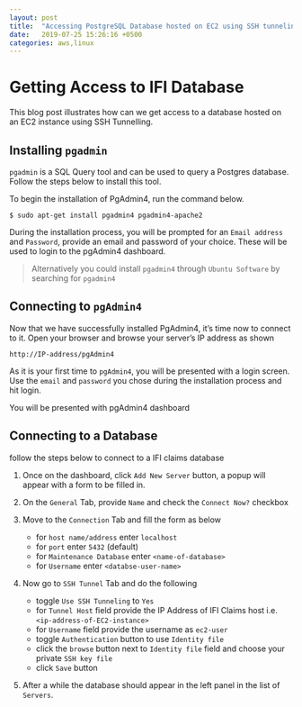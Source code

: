 ```yaml
---
layout: post
title:  "Accessing PostgreSQL Database hosted on EC2 using SSH tunneling"
date:   2019-07-25 15:26:16 +0500
categories: aws,linux
---
```



# Getting Access to IFI Database

This blog post illustrates how can we get access to a database hosted on an EC2 instance using SSH Tunnelling.


## Installing `pgadmin`
`pgadmin` is a SQL Query tool and can be used to query a Postgres database. Follow the steps below to install this tool.

To begin the installation of PgAdmin4, run the command below.

```
$ sudo apt-get install pgadmin4 pgadmin4-apache2
```

During the installation process, you will be prompted for an `Email address` and `Password`, provide an email and password of your choice. These will be used to login to the pgAdmin4 dashboard.

> Alternatively you could install `pgadmin4` through `Ubuntu Software` by searching for `pgadmin4` 

## Connecting to `pgAdmin4`

Now that we have successfully installed PgAdmin4, it’s time now to connect to it. Open your browser and browse your server’s IP address as shown

```
http://IP-address/pgAdmin4
```

As it is your first time to `pgAdmin4`, you will be presented with a login screen. 
Use the `email` and `password` you chose during the installation process and hit login.

You will be presented with pgAdmin4 dashboard

## Connecting to a Database

follow the steps below to connect to a IFI claims database

1. Once on the dashboard, click `Add New Server` button, a popup will appear with a form to be filled in.

2. On the `General` Tab, provide `Name` and check the `Connect Now?` checkbox

3. Move to the `Connection` Tab and fill the form as below

    - for `host name/address` enter `localhost`
    - for `port` enter `5432` (default)
    - for `Maintenance Database` enter `<name-of-database>`
    - for `Username` enter `<databse-user-name>`
    
4. Now go to `SSH Tunnel` Tab and do the following

    - toggle `Use SSH Tunneling` to `Yes`
    - for `Tunnel Host` field provide the IP Address of IFI Claims host i.e. `<ip-address-of-EC2-instance>`
    - for `Username` field provide the username as `ec2-user`
    - toggle `Authentication` button to use `Identity file`
    - click the `browse` button next to `Identity file` field and choose your private `SSH key file`
    - click `Save` button

5. After a while the database should appear in the left panel in the list of `Servers`.
